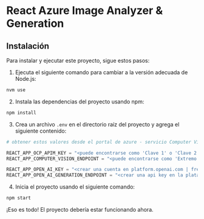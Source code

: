 # React Azure Image Analyzer & Generation

## Instalación

Para instalar y ejecutar este proyecto, sigue estos pasos:

1. Ejecuta el siguiente comando para cambiar a la versión adecuada de Node.js:
  ```bash
  nvm use
  ```

2. Instala las dependencias del proyecto usando npm:
  ```bash
  npm install
  ```

3. Crea un archivo `.env` en el directorio raíz del proyecto y agrega el siguiente contenido:
  ```py
  # obtener estos valores desde el portal de azure - servicio Computer Vision (tier gratuito)

  REACT_APP_OCP_APIM_KEY = "<puede encontrarse como 'Clave 1' o 'Clave 2'>"
  REACT_APP_COMPUTER_VISION_ENDPOINT = "<puede encontrarse como 'Extremo'>"

  REACT_APP_OPEN_AI_KEY = "<crear una cuenta en platform.openai.com | free tier>"
  REACT_APP_OPEN_AI_GENERATION_ENDPOINT = "<crear una api key en la plataforma>"
  ```

4. Inicia el proyecto usando el siguiente comando:
  ```bash
  npm start
  ```

¡Eso es todo! El proyecto debería estar funcionando ahora.
